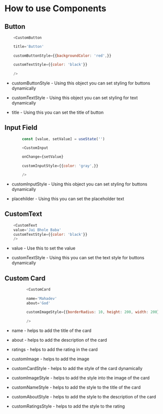 # How to use Components

## Button
```javascript
    <CustomButton 

    title='Button' 
    
    customButtonStyle={{backgroundColor: 'red',}} 
    
    customTextStyle={{color: 'black'}}
    
    />
```

- customButtonStyle - Using this object you can set styling for buttons dynamically

- customTextStyle - Using this object you can set styling for text dynamically

- title - Using this you can set the title of button

## Input Field


```JavaScript
        const [value, setValue] = useState('')

        <CustomInput
        
        onChange={setValue} 
        
        customInputStyle={{color: 'gray',}}

        />

```

- customInputStyle - Using this object you can set styling for buttons dynamically

- placehilder - Using this you can set the placeholder text

## CustomText

```javascript
    <CustomText
    value='Jai Bhole Baba'
    customTextStyle={{color: 'black'}}
    />
```

- value - Use this to set the value

- customTextStyle - Using this you can set the text style for buttons dynamically

## Custom Card

```javascript
          <CustomCard 
          
          name='Mahadev' 
          about='God' 
          
          customImageStyle={{borderRadius: 10, height: 200, width: 200}} 
          
          />

```

- name - helps to add the title of the card

- about - helps to add the description of the card

- ratings - helps to add the rating in the card

- customImage - helps to add the image

- customCardStyle - helps to add the style of the card dynamically

- customImageStyle - helps to add the style into the image of the card

- customNameStyle - helps to add the style to the title of the card

- customAboutStyle - helps to add the style to the description of the card

- customRatingsStyle - helps to add the style to the rating

